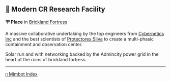 ## 🔬 Modern CR Research Facility

**🪧 Place** in [Brickland Fortress](<https://zeithalt.github.io/r/brickland_fortress.html>)

A massive collaborative undertaking by the top engineers from [Cybernetics Inc](<https://zeithalt.github.io/r/cybernetics_inc.html>) and the best scientists of [Protectores Silva](<https://zeithalt.github.io/r/protectores_silva.html>) to create a multi-phasic containment and observation center. 

Solar run and with networking backed by the Admincity power grid in the heart of the ruins of brickland fortress.

<!---
keywords: ps, brickland, fortress, ci, containment, observation, center, solar
aliases: 
-->
----------
[`📑` Mimbot Index](</index.md#9f60>)